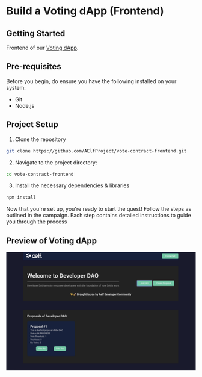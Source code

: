 # Build a Voting dApp (Frontend) 

## Getting Started

Frontend of our [Voting dApp](https://learn.aelf.dev/docs/tutorial/stackup/frontend/).

## Pre-requisites

Before you begin, do ensure you have the following installed on your system:

- Git
- Node.js

## Project Setup 

1. Clone the repository
```bash
git clone https://github.com/AElfProject/vote-contract-frontend.git
```

2. Navigate to the project directory:
```bash
cd vote-contract-frontend
```

3. Install the necessary dependencies & libraries
```bash
npm install
```

Now that you're set up, you're ready to start the quest! Follow the steps as outlined in the campaign. Each step contains detailed instructions to guide you through the process

## Preview of Voting dApp

![image](assets/Developer_DAO_Landing_Page.jpg)

